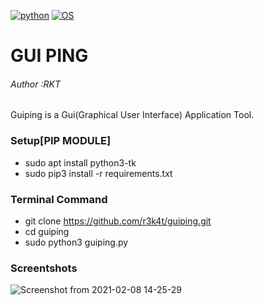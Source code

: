 
[![python](https://img.shields.io/badge/python-3.9-purple.svg)](https://www.python.org/downloads/release/python-390/)
[![OS](https://img.shields.io/badge/Tested%20On-Linux%20%7C%20Windows-purple.svg)](https://en.wikipedia.org/wiki/Linux)

# GUI PING 

<h6>Author :RKT</h6>

Guiping is a Gui(Graphical User Interface) Application Tool.

### Setup[PIP MODULE] ###

+ sudo apt install python3-tk
+ sudo pip3 install -r requirements.txt

### Terminal Command ###

+ git clone https://github.com/r3k4t/guiping.git
+ cd guiping
+ sudo python3 guiping.py

### Screentshots ###

![Screenshot from 2021-02-08 14-25-29](https://user-images.githubusercontent.com/69615463/107200807-5c020280-6a22-11eb-9c12-bdd30f5479c6.png)








